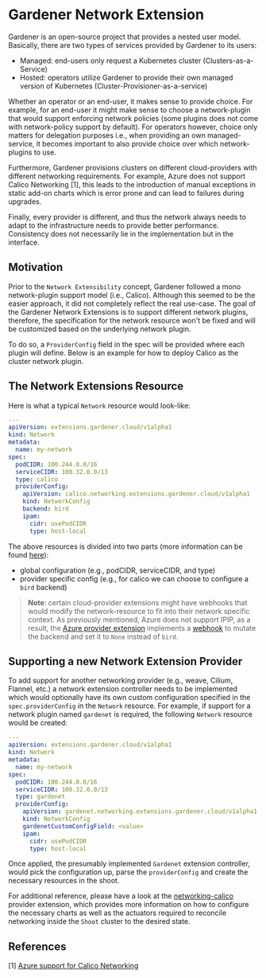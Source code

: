 # Gardener Network Extension

Gardener is an open-source project that provides a nested user model. Basically, there are two types of services provided by Gardener to its users:

- Managed: end-users only request a Kubernetes cluster (Clusters-as-a-Service)
- Hosted: operators utilize Gardener to provide their own managed version of Kubernetes (Cluster-Provisioner-as-a-service)


Whether an operator or an end-user, it makes sense to provide choice. For example, for an end-user it might make sense to
choose a network-plugin that would support enforcing network policies (some plugins does not come with network-policy support by default).
For operators however, choice only matters for delegation purposes i.e., when providing an own managed-service, it becomes important to also provide choice over which network-plugins to use.

Furthermore, Gardener provisions clusters on different cloud-providers with different networking requirements. For example, Azure does not support Calico Networking [1], this leads to the introduction of manual exceptions in static add-on charts which is error prone and can lead to failures during upgrades.

Finally, every provider is different, and thus the network always needs to adapt to the infrastructure needs to provide better performance. Consistency does not necessarily lie in the implementation but in the interface.

## Motivation

Prior to the `Network Extensibility` concept, Gardener followed a mono network-plugin support model (i.e., Calico). Although this seemed to be the easier approach, it did not completely reflect the real use-case.
The goal of the Gardener Network Extensions is to support different network plugins, therefore, the specification for the network resource won't be fixed and will be customized based on the underlying network plugin.

To do so, a `ProviderConfig` field in the spec will be provided where each plugin will define. Below is an example for how to deploy Calico as the cluster network plugin.

## The Network Extensions Resource

Here is what a typical `Network` resource would look-like:

```yaml
---
apiVersion: extensions.gardener.cloud/v1alpha1
kind: Network
metadata:
  name: my-network
spec:
  podCIDR: 100.244.0.0/16
  serviceCIDR: 100.32.0.0/13
  type: calico
  providerConfig:
    apiVersion: calico.networking.extensions.gardener.cloud/v1alpha1
    kind: NetworkConfig
    backend: bird
    ipam:
      cidr: usePodCIDR
      type: host-local
```

The above resources is divided into two parts (more information can be found [here](https://github.com/gardener/gardener-extension-networking-calico/blob/master/docs/usage-as-end-user.md)):

- global configuration (e.g., podCIDR, serviceCIDR, and type)
- provider specific config (e.g., for calico we can choose to configure a `bird` backend)

> **Note**: certain cloud-provider extensions might have webhooks that would modify the network-resource to fit into their network specific context. As previously mentioned, Azure does not support IPIP, as a result, the [Azure provider extension](https://github.com/gardener/gardener-extension-provider-azure) implements a [webhook](https://github.com/gardener/gardener-extension-provider-azure/blob/master/pkg/webhook/network/mutate.go) to mutate the backend and set it to `None` instead of `bird`.

## Supporting a new Network Extension Provider

To add support for another networking provider (e.g., weave, Cilium, Flannel, etc.) a network extension controller needs to be implemented which would optionally have its own custom configuration specified in the `spec.providerConfig` in the `Network` resource. For example, if support for a network plugin named `gardenet` is required, the following `Network` resource would be created:

```yaml
---
apiVersion: extensions.gardener.cloud/v1alpha1
kind: Network
metadata:
  name: my-network
spec:
  podCIDR: 100.244.0.0/16
  serviceCIDR: 100.32.0.0/13
  type: gardenet
  providerConfig:
    apiVersion: gardenet.networking.extensions.gardener.cloud/v1alpha1
    kind: NetworkConfig
    gardenetCustomConfigField: <value>
    ipam:
      cidr: usePodCIDR
      type: host-local
```

Once applied, the presumably implemented `Gardenet` extension controller, would pick the configuration up, parse the `providerConfig` and create the necessary resources in the shoot.

For additional reference, please have a look at the [networking-calico](https://github.com/gardener/gardener-extension-networking-calico) provider extension, which provides more information on how to configure the necessary charts as well as the actuators required to reconcile networking inside the `Shoot` cluster to the desired state.


## References

[1] [Azure support for Calico Networking](https://docs.projectcalico.org/v3.0/reference/public-cloud/azure)
